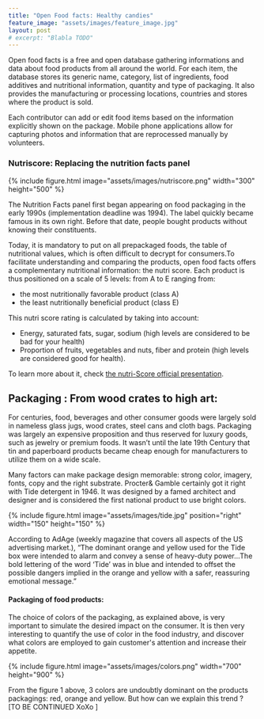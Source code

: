 ```yaml
---
title: "Open Food facts: Healthy candies"
feature_image: "assets/images/feature_image.jpg"
layout: post
# excerpt: "Blabla TODO"
---
```


Open food facts is a free and open database gathering informations and data about food products from all around the world. For each item, the database stores its generic name, category, list of ingredients, food additives and nutritional information, quantity and type of packaging. It also provides the manufacturing or processing locations, countries and stores where the product is sold. 

Each contributor can add or edit food items based on the information explicitly shown on the package. Mobile phone applications allow for capturing photos and information that are reprocessed manually by volunteers.

### Nutriscore: Replacing the nutrition facts panel

{% include figure.html image="assets/images/nutriscore.png"  width="300" height="500" %}

The Nutrition Facts panel first began appearing on food packaging in the early 1990s (implementation deadline 
was 1994). The label quickly became famous in its own right. Before that date, people bought products without knowing their constituents. 

Today, it is mandatory to put on all prepackaged foods, the table of nutritional values, which is often difficult to decrypt for consumers.To facilitate understanding and comparing the products, open food facts offers a complementary nutritional information: the nutri score. Each product is thus positioned on a scale of 5 levels: from A to E ranging from:
* the most nutritionally favorable product (class A)
* the least nutritionally beneficial product (class E)

This nutri score rating is calculated by taking into account:
* Energy, saturated fats, sugar, sodium (high levels are considered to be bad for your health)
* Proportion of fruits, vegetables and nuts, fiber and protein (high levels are considered good for health).

To learn more about it, check [the nutri-Score official presentation](https://world.openfoodfacts.org/nutriscore). 

## Packaging : From wood crates to high art:

For centuries, food, beverages and other consumer goods were largely sold in nameless glass jugs, wood crates, steel cans and cloth bags. Packaging was largely an expensive proposition and thus reserved for luxury goods, such as jewelry or premium foods. It wasn’t until the late 19th Century that tin and paperboard products became cheap enough for manufacturers to utilize them on a wide scale.

Many factors  can make package design memorable: strong color, imagery, fonts, copy and the right substrate. Procter& Gamble certainly got it right with Tide detergent in 1946. It was designed by a famed architect and designer and is considered the first national product to use bright colors. 

{% include figure.html image="assets/images/tide.jpg"  position="right" width="150" height="150" %}

According to AdAge (weekly magazine that covers all aspects of the US advertising market.), “The dominant orange and yellow used for the Tide box were intended to alarm and convey a sense of heavy-duty power...The bold lettering of the word ‘Tide’ was in blue and intended to offset the possible dangers implied in the orange and yellow with a safer, reassuring emotional message.”

#### Packaging of food products:

The choice of colors of the packaging, as explained above, is very important to simulate the desired impact on the consumer. It is then very interesting to quantify the use of color in the food industry, and discover what colors are employed to gain customer's attention and increase their appetite. 

{% include figure.html image="assets/images/colors.png" width="700" height="900" %}

From the figure 1 above, 3 colors are undoubtly dominant on the products packagings: red, orange and yellow. 
But how can we explain this trend ? 
[TO BE CONTINUED XoXo ]


